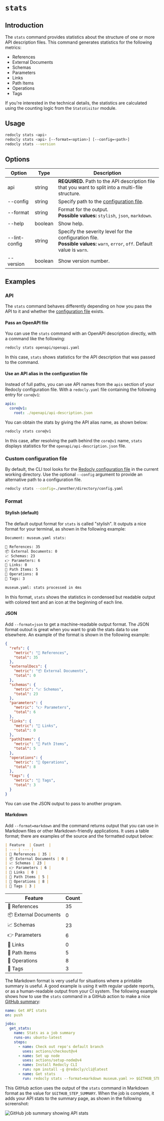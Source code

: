 # `stats`

## Introduction

The `stats` command provides statistics about the structure of one or more API description files.
This command generates statistics for the following metrics:

- References
- External Documents
- Schemas
- Parameters
- Links
- Path Items
- Operations
- Tags

If you're interested in the technical details, the statistics are calculated using the counting logic from the `StatsVisitor` module.

## Usage

```bash
redocly stats <api>
redocly stats <api> [--format=<option>] [--config=<path>]
redocly stats --version
```

## Options

| Option        | Type    | Description                                                                                                                        |
| ------------- | ------- | ---------------------------------------------------------------------------------------------------------------------------------- |
| api           | string  | **REQUIRED.** Path to the API description file that you want to split into a multi-file structure.                                 |
| --config      | string  | Specify path to the [configuration file](#custom-configuration-file).                                                              |
| --format      | string  | Format for the output.<br />**Possible values:** `stylish`, `json`, `markdown`.                                                    |
| --help        | boolean | Show help.                                                                                                                         |
| --lint-config | string  | Specify the severity level for the configuration file. <br/> **Possible values:** `warn`, `error`, `off`. Default value is `warn`. |
| --version     | boolean | Show version number.                                                                                                               |

## Examples

### API

The `stats` command behaves differently depending on how you pass the API to it and whether the [configuration file](#custom-configuration-file) exists.

#### Pass an OpenAPI file

You can use the `stats` command with an OpenAPI description directly, with a command like the following:

```bash
redocly stats openapi/openapi.yaml
```

In this case, `stats` shows statistics for the API description that was passed to the command.

#### Use an API alias in the configuration file

Instead of full paths, you can use API names from the `apis` section of your Redocly configuration file.
With a `redocly.yaml` file containing the following entry for `core@v1`:

```yaml
apis:
  core@v1:
    root: ./openapi/api-description.json
```

You can obtain the stats by giving the API alias name, as shown below:

```bash
redocly stats core@v1
```

In this case, after resolving the path behind the `core@v1` name, `stats` displays statistics for the `openapi/api-description.json` file.

### Custom configuration file

By default, the CLI tool looks for the [Redocly configuration file](../configuration/index.md) in the current working directory. Use the optional `--config` argument to provide an alternative path to a configuration file.

```bash
redocly stats --config=./another/directory/config.yaml
```

### Format

#### Stylish (default)

The default output format for `stats` is called "stylish".
It outputs a nice format for your terminal, as shown in the following example:

```bash
Document: museum.yaml stats:

🚗 References: 35
📦 External Documents: 0
📈 Schemas: 23
👉 Parameters: 6
🔗 Links: 0
🔀 Path Items: 5
👷 Operations: 8
🔖 Tags: 3

museum.yaml: stats processed in 4ms
```

In this format, `stats` shows the statistics in condensed but readable output with colored text and an icon at the beginning of each line.

#### JSON

Add `--format=json` to get a machine-readable output format.
The JSON format outout is great when you want to grab the stats data to use elsewhere.
An example of the format is shown in the following example:

```json
{
  "refs": {
    "metric": "🚗 References",
    "total": 35
  },
  "externalDocs": {
    "metric": "📦 External Documents",
    "total": 0
  },
  "schemas": {
    "metric": "📈 Schemas",
    "total": 23
  },
  "parameters": {
    "metric": "👉 Parameters",
    "total": 6
  },
  "links": {
    "metric": "🔗 Links",
    "total": 0
  },
  "pathItems": {
    "metric": "🔀 Path Items",
    "total": 5
  },
  "operations": {
    "metric": "👷 Operations",
    "total": 8
  },
  "tags": {
    "metric": "🔖 Tags",
    "total": 3
  }
}
```

You can use the JSON output to pass to another program.

#### Markdown

Add `--format=markdown` and the command returns output that you can use in Markdown files or other Markdown-friendly applications.
It uses a table format; there are examples of the source and the formatted output below:

```markdown
| Feature  | Count  |
| --- | --- |
| 🚗 References | 35 |
| 📦 External Documents | 0 |
| 📈 Schemas | 23 |
| 👉 Parameters | 6 |
| 🔗 Links | 0 |
| 🔀 Path Items | 5 |
| 👷 Operations | 8 |
| 🔖 Tags | 3 |
```

| Feature               | Count |
| --------------------- | ----- |
| 🚗 References         | 35    |
| 📦 External Documents | 0     |
| 📈 Schemas            | 23    |
| 👉 Parameters         | 6     |
| 🔗 Links              | 0     |
| 🔀 Path Items         | 5     |
| 👷 Operations         | 8     |
| 🔖 Tags               | 3     |

The Markdown format is very useful for situations where a printable summary is useful.
A good example is using it with regular update reports, or as a human-readable output from your CI system.
The following example shows how to use the `stats` command in a GitHub action to make a nice [GitHub summary](https://github.blog/2022-05-09-supercharging-github-actions-with-job-summaries/):

```yaml
name: Get API stats
on: push

jobs:
  get_stats:
    name: Stats as a job summary
    runs-on: ubuntu-latest
    steps:
      - name: Check out repo's default branch
        uses: actions/checkout@v4
      - name: Set up node
        uses: actions/setup-node@v4
      - name: Install Redocly CLI
        run: npm install -g @redocly/cli@latest
      - name: Get stats
        run: redocly stats --format=markdown museum.yaml >> $GITHUB_STEP_SUMMARY 2>&1
```

This GitHub action uses the output of the `stats` command in Markdown format as the value for `$GITHUB_STEP_SUMMARY`.
When the job is complete, it adds your API stats to the summary page, as shown in the following screenshot:

![GitHub job summary showing API stats](./images/stats-github-job-summary.png)
